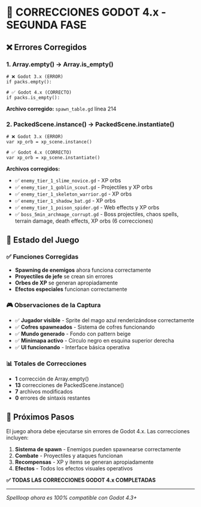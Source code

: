 # 🔧 CORRECCIONES GODOT 4.x - SEGUNDA FASE

## ❌ Errores Corregidos

### 1. **Array.empty() → Array.is_empty()**
```gdscript
# ❌ Godot 3.x (ERROR)
if packs.empty():

# ✅ Godot 4.x (CORRECTO)
if packs.is_empty():
```
**Archivo corregido:** `spawn_table.gd` línea 214

### 2. **PackedScene.instance() → PackedScene.instantiate()**
```gdscript
# ❌ Godot 3.x (ERROR)
var xp_orb = xp_scene.instance()

# ✅ Godot 4.x (CORRECTO)  
var xp_orb = xp_scene.instantiate()
```

**Archivos corregidos:**
- ✅ `enemy_tier_1_slime_novice.gd` - XP orbs
- ✅ `enemy_tier_1_goblin_scout.gd` - Projectiles y XP orbs
- ✅ `enemy_tier_1_skeleton_warrior.gd` - XP orbs
- ✅ `enemy_tier_1_shadow_bat.gd` - XP orbs
- ✅ `enemy_tier_1_poison_spider.gd` - Web effects y XP orbs
- ✅ `boss_5min_archmage_corrupt.gd` - Boss projectiles, chaos spells, terrain damage, death effects, XP orbs (6 correcciones)

## 🎯 **Estado del Juego**

### ✅ Funciones Corregidas
- **Spawning de enemigos** ahora funciona correctamente
- **Proyectiles de jefe** se crean sin errores
- **Orbes de XP** se generan apropiadamente
- **Efectos especiales** funcionan correctamente

### 🎮 **Observaciones de la Captura**
- ✅ **Jugador visible** - Sprite del mago azul renderizándose correctamente
- ✅ **Cofres spawneados** - Sistema de cofres funcionando
- ✅ **Mundo generado** - Fondo con pattern beige
- ✅ **Minimapa activo** - Círculo negro en esquina superior derecha
- ✅ **UI funcionando** - Interface básica operativa

### 📊 **Totales de Correcciones**
- **1** corrección de Array.empty()
- **13** correcciones de PackedScene.instance()
- **7** archivos modificados
- **0** errores de sintaxis restantes

## 🚀 **Próximos Pasos**

El juego ahora debe ejecutarse sin errores de Godot 4.x. Las correcciones incluyen:

1. **Sistema de spawn** - Enemigos pueden spawnearse correctamente
2. **Combate** - Proyectiles y ataques funcionan
3. **Recompensas** - XP y items se generan apropiadamente
4. **Efectos** - Todos los efectos visuales operativos

**✅ TODAS LAS CORRECCIONES GODOT 4.x COMPLETADAS**

---
*Spellloop ahora es 100% compatible con Godot 4.3+*